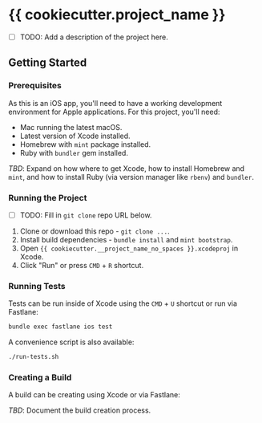 # {{ cookiecutter.project_name }}

- [ ] TODO: Add a description of the project here.

## Getting Started

### Prerequisites

As this is an iOS app, you'll need to have a working development environment for
Apple applications. For this project, you'll need:

- Mac running the latest macOS.
- Latest version of Xcode installed.
- Homebrew with `mint` package installed.
- Ruby with `bundler` gem installed.

_TBD_: Expand on how where to get Xcode, how to install Homebrew and `mint`,
and how to install Ruby (via version manager like `rbenv`) and `bundler`.

### Running the Project

- [ ] TODO: Fill in `git clone` repo URL below.

1. Clone or download this repo - `git clone ...`.
2. Install build dependencies - `bundle install` and `mint bootstrap`.
3. Open `{{ cookiecutter.__project_name_no_spaces }}.xcodeproj` in Xcode.
4. Click "Run" or press `CMD` + `R` shortcut.

### Running Tests

Tests can be run inside of Xcode using the `CMD` + `U` shortcut or run via Fastlane:

```bash
bundle exec fastlane ios test
```

A convenience script is also available:

```bash
./run-tests.sh
```

### Creating a Build

A build can be creating using Xcode or via Fastlane:

_TBD_: Document the build creation process.
